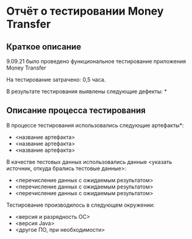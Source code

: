 # Отчёт о тестировании Money Transfer

## Краткое описание

9.09.21 было проведено функциональное тестирование приложения Money Transfer

На тестирование затрачено: 0,5 часа.

В результате тестирования выявлены следующие дефекты:
* 

## Описание процесса тестирования

В процессе тестирования использовались следующие артефакты*:
* <название артефакта>
* <название артефакта>
* <название артефакта>

В качестве тестовых данных использовались данные <указать источник, откуда брались тестовые данные>:
* <перечисление данных с ожидаемым результатом>
* <перечисление данных с ожидаемым результатом>
* <перечисление данных с ожидаемым результатом>

Тестирование производилось в следующем окружении:
* <версия и разрядность ОС>
* <версия Java>
* <другое ПО, при необходимости>